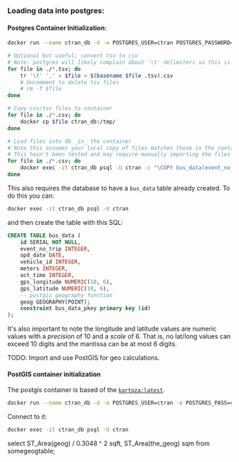 ### Loading data into postgres:

#### Postgres Container Initialization:

```bash
docker run --name ctran_db -d -e POSTGRES_USER=ctran POSTGRES_PASSWORD=ctran POSTGRES_DB=ctran postgres:latest

# Optional but useful; convert tsv to csv
# Note: postgres will likely complain about '\t' delimiters so this is recommended
for file in ./*.tsv; do
    tr '\t' ',' < $file > $(basename $file .tsv).csv
    # Uncomment to delete tsv files
    # rm -f $file
done

# Copy csv/tsv files to container
for file in ./*.csv; do
    docker cp $file ctran_db:/tmp/
done

# Load files into db _in_ the container
# Note this assumes your local copy of files matches those in the container's /tmp/ directory
# This hasn't been tested and may require manually importing the files
for file in ./*.csv; do
    docker exec -it ctran_db psql -U ctran -c "\COPY bus_data(event_no_trip, opd_date, vehicle_id, meters, act_time, gps_longitude, gps_latitude) FROM '/tmp/$file' DELIMITER ',' CSV HEADER;"
done
```

This also requires the database to have a `bus_data` table already created. To do this you can:

```bash
docker exec -it ctran_db psql -U ctran
```

and then create the table with this SQL:

```sql
CREATE TABLE bus_data (
    id SERIAL NOT NULL,
    event_no_trip INTEGER,
    opd_date DATE,
    vehicle_id INTEGER,
    meters INTEGER,
    act_time INTEGER,
    gps_longitude NUMERIC(10, 6),
    gps_latitude NUMERIC(10, 6),
    -- postgis geography function
    geog GEOGRAPHY(POINT);
    constraint bus_data_pkey primary key (id)
);
```

It's also important to note the longitude and latitude values are numeric values with a _precision_ of 10 and a _scale_ of 6. That is, no lat/long values can exceed 10 digits and the mantissa can be at most 6 digits.

TODO: Import and use PostGIS for geo calculations.

#### PostGIS container initialization

The postgis container is based of the [`kartoza:latest`](https://hub.docker.com/r/kartoza/postgis/).

```bash
docker run --name ctran_db -d -e POSTGRES_USER=ctran -e POSTGRES_PASS=ctran -e POSTGRES_DBNAME=ctran -e ALLOW_IP_RANGE='0.0.0.0/0' -p '5432:5432' -v pg_data:/var/lib/postgresql kartoza/postgis
```

Connect to it:

```bash
docker exec -it ctran_db psql -U ctran
```

select ST_Area(geog) / 0.3048 ^ 2 sqft, ST_Area(the_geog) sqm from somegeogtable;
